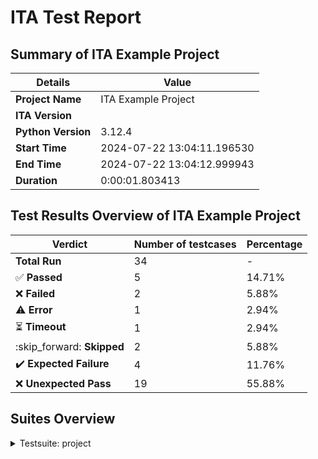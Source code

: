 # ITA Test Report

## Summary of ITA Example Project

| Details             | Value |
|--------------------|-------|
| **Project Name**   | ITA Example Project |
| **ITA Version**    |  |
| **Python Version** | 3.12.4 |
| **Start Time**     | 2024-07-22 13:04:11.196530 |
| **End Time**       | 2024-07-22 13:04:12.999943 |
| **Duration**       | 0:00:01.803413 |


## Test Results Overview of ITA Example Project

| Verdict             | Number of testcases         | Percentage |
|--------------------|---------------|------------|
| **Total Run**      | 34 | - |
| :white_check_mark: **Passed**     | 5 | 14.71% |
| :x: **Failed**      | 2 | 5.88% |
| :warning: **Error**      | 1 | 2.94% |
| :hourglass_flowing_sand: **Timeout**     | 1 | 2.94% |
| :skip_forward: **Skipped**     | 2 | 5.88% |
| :heavy_check_mark: **Expected Failure**  | 4 | 11.76% |
| :x: **Unexpected Pass** | 19 | 55.88% |

## Suites Overview




<details>
<summary>Testsuite: project</summary>


- **Testsuite**: project/suite_01
  
    
<details>
<summary>Testsuite: project/suite_01</summary>


- **Testcase**: project/suite_01/tc_A.001.run_01::set_a
  
  - **Result**:
    
    Unexpected pass
    
  - **Start**: 2024-07-22 13:04:11.247963
  - **End**: 2024-07-22 13:04:11.256968
  - **Duration**: 0.009005s
  - **Result**:
    
    Unexpected pass
    
  - **Start**: 2024-07-22 13:04:11.247963
  - **End**: 2024-07-22 13:04:11.256968
  - **Duration**: 0.009005s
  - **Test Method**: run
    
    - **Logs**:
        
        - 2024-07-22 13:04:11.253966  INFO: log message from test case setup
        
        - 2024-07-22 13:04:11.253966  INFO: TC parameter value in XML is: 1000, 1000
        
        - 2024-07-22 13:04:11.253966  INFO: Project config param value from JSON is: value_overwritten
        
        - 2024-07-22 13:04:11.256968  INFO: log message from test case teardown
        
    
    
    - **Logs**:
        
        - 2024-07-22 13:04:11.253966  INFO: log message from test case setup
        
        - 2024-07-22 13:04:11.253966  INFO: TC parameter value in XML is: 1000, 1000
        
        - 2024-07-22 13:04:11.253966  INFO: Project config param value from JSON is: value_overwritten
        
        - 2024-07-22 13:04:11.256968  INFO: log message from test case teardown
        
    
  

- **Testcase**: project/suite_01/tc_A.001.run_01::set_b
  
  - **Result**:
    
    Unexpected pass
    
  - **Start**: 2024-07-22 13:04:11.263500
  - **End**: 2024-07-22 13:04:11.271566
  - **Duration**: 0.008066s
  - **Result**:
    
    Unexpected pass
    
  - **Start**: 2024-07-22 13:04:11.263500
  - **End**: 2024-07-22 13:04:11.271566
  - **Duration**: 0.008066s
  - **Test Method**: run
    
    - **Logs**:
        
        - 2024-07-22 13:04:11.269568  INFO: log message from test case setup
        
        - 2024-07-22 13:04:11.269568  INFO: TC parameter value in XML is: 222, 222
        
        - 2024-07-22 13:04:11.269568  INFO: Project config param value from JSON is: value_overwritten
        
        - 2024-07-22 13:04:11.271566  INFO: log message from test case teardown
        
    
    
    - **Logs**:
        
        - 2024-07-22 13:04:11.269568  INFO: log message from test case setup
        
        - 2024-07-22 13:04:11.269568  INFO: TC parameter value in XML is: 222, 222
        
        - 2024-07-22 13:04:11.269568  INFO: Project config param value from JSON is: value_overwritten
        
        - 2024-07-22 13:04:11.271566  INFO: log message from test case teardown
        
    
  

- **Testcase**: project/suite_01/tc_A.001.run_01::set_c
  
  - **Result**:
    
    Unexpected pass
    
  - **Start**: 2024-07-22 13:04:11.279119
  - **End**: 2024-07-22 13:04:11.287110
  - **Duration**: 0.007991s
  - **Result**:
    
    Unexpected pass
    
  - **Start**: 2024-07-22 13:04:11.279119
  - **End**: 2024-07-22 13:04:11.287110
  - **Duration**: 0.007991s
  - **Test Method**: run
    
    - **Logs**:
        
        - 2024-07-22 13:04:11.284109  INFO: log message from test case setup
        
        - 2024-07-22 13:04:11.285110  INFO: TC parameter value in XML is: 333, 333
        
        - 2024-07-22 13:04:11.285110  INFO: Project config param value from JSON is: value_overwritten
        
        - 2024-07-22 13:04:11.286110  INFO: log message from test case teardown
        
    
    
    - **Logs**:
        
        - 2024-07-22 13:04:11.284109  INFO: log message from test case setup
        
        - 2024-07-22 13:04:11.285110  INFO: TC parameter value in XML is: 333, 333
        
        - 2024-07-22 13:04:11.285110  INFO: Project config param value from JSON is: value_overwritten
        
        - 2024-07-22 13:04:11.286110  INFO: log message from test case teardown
        
    
  

- **Testcase**: project/suite_01/tc_A.001.run_02::set_a
  
  - **Result**:
    
    Unexpected pass
    
  - **Start**: 2024-07-22 13:04:11.303656
  - **End**: 2024-07-22 13:04:11.311197
  - **Duration**: 0.007541s
  - **Result**:
    
    Unexpected pass
    
  - **Start**: 2024-07-22 13:04:11.303656
  - **End**: 2024-07-22 13:04:11.311197
  - **Duration**: 0.007541s
  - **Test Method**: run
    
    - **Logs**:
        
        - 2024-07-22 13:04:11.309209  INFO: log message from test case setup
        
        - 2024-07-22 13:04:11.310198  INFO: TC parameter value in XML is: 1000, 1000
        
        - 2024-07-22 13:04:11.310198  INFO: Project config param value from JSON is: value_overwritten
        
        - 2024-07-22 13:04:11.311197  INFO: log message from test case teardown
        
    
    
    - **Logs**:
        
        - 2024-07-22 13:04:11.309209  INFO: log message from test case setup
        
        - 2024-07-22 13:04:11.310198  INFO: TC parameter value in XML is: 1000, 1000
        
        - 2024-07-22 13:04:11.310198  INFO: Project config param value from JSON is: value_overwritten
        
        - 2024-07-22 13:04:11.311197  INFO: log message from test case teardown
        
    
  

- **Testcase**: project/suite_01/tc_A.001.run_02::set_b
  
  - **Result**:
    
    Unexpected pass
    
  - **Start**: 2024-07-22 13:04:11.318728
  - **End**: 2024-07-22 13:04:11.327292
  - **Duration**: 0.008564s
  - **Result**:
    
    Unexpected pass
    
  - **Start**: 2024-07-22 13:04:11.318728
  - **End**: 2024-07-22 13:04:11.327292
  - **Duration**: 0.008564s
  - **Test Method**: run
    
    - **Logs**:
        
        - 2024-07-22 13:04:11.324280  INFO: log message from test case setup
        
        - 2024-07-22 13:04:11.325294  INFO: TC parameter value in XML is: 222, 222
        
        - 2024-07-22 13:04:11.325294  INFO: Project config param value from JSON is: value_overwritten
        
        - 2024-07-22 13:04:11.326293  INFO: log message from test case teardown
        
    
    
    - **Logs**:
        
        - 2024-07-22 13:04:11.324280  INFO: log message from test case setup
        
        - 2024-07-22 13:04:11.325294  INFO: TC parameter value in XML is: 222, 222
        
        - 2024-07-22 13:04:11.325294  INFO: Project config param value from JSON is: value_overwritten
        
        - 2024-07-22 13:04:11.326293  INFO: log message from test case teardown
        
    
  

- **Testcase**: project/suite_01/tc_A.001.run_02::set_c
  
  - **Result**:
    
    Unexpected pass
    
  - **Start**: 2024-07-22 13:04:11.334609
  - **End**: 2024-07-22 13:04:11.342190
  - **Duration**: 0.007581s
  - **Result**:
    
    Unexpected pass
    
  - **Start**: 2024-07-22 13:04:11.334609
  - **End**: 2024-07-22 13:04:11.342190
  - **Duration**: 0.007581s
  - **Test Method**: run
    
    - **Logs**:
        
        - 2024-07-22 13:04:11.340184  INFO: log message from test case setup
        
        - 2024-07-22 13:04:11.340184  INFO: TC parameter value in XML is: 333, 333
        
        - 2024-07-22 13:04:11.340184  INFO: Project config param value from JSON is: value_overwritten
        
        - 2024-07-22 13:04:11.342190  INFO: log message from test case teardown
        
    
    
    - **Logs**:
        
        - 2024-07-22 13:04:11.340184  INFO: log message from test case setup
        
        - 2024-07-22 13:04:11.340184  INFO: TC parameter value in XML is: 333, 333
        
        - 2024-07-22 13:04:11.340184  INFO: Project config param value from JSON is: value_overwritten
        
        - 2024-07-22 13:04:11.342190  INFO: log message from test case teardown
        
    
  

- **Testcase**: project/suite_01/tc_A.001.run_03::set_a
  
  - **Result**:
    
    Unexpected pass
    
  - **Start**: 2024-07-22 13:04:11.360772
  - **End**: 2024-07-22 13:04:11.368778
  - **Duration**: 0.008006s
  - **Result**:
    
    Unexpected pass
    
  - **Start**: 2024-07-22 13:04:11.360772
  - **End**: 2024-07-22 13:04:11.368778
  - **Duration**: 0.008006s
  - **Test Method**: run
    
    - **Logs**:
        
        - 2024-07-22 13:04:11.366777  INFO: log message from test case setup
        
        - 2024-07-22 13:04:11.366777  INFO: TC parameter value in XML is: 1000, 1000
        
        - 2024-07-22 13:04:11.366777  INFO: Project config param value from JSON is: value_overwritten
        
        - 2024-07-22 13:04:11.368778  INFO: log message from test case teardown
        
    
    
    - **Logs**:
        
        - 2024-07-22 13:04:11.366777  INFO: log message from test case setup
        
        - 2024-07-22 13:04:11.366777  INFO: TC parameter value in XML is: 1000, 1000
        
        - 2024-07-22 13:04:11.366777  INFO: Project config param value from JSON is: value_overwritten
        
        - 2024-07-22 13:04:11.368778  INFO: log message from test case teardown
        
    
  

- **Testcase**: project/suite_01/tc_A.001.run_03::set_b
  
  - **Result**:
    
    Unexpected pass
    
  - **Start**: 2024-07-22 13:04:11.377334
  - **End**: 2024-07-22 13:04:11.385311
  - **Duration**: 0.007977s
  - **Result**:
    
    Unexpected pass
    
  - **Start**: 2024-07-22 13:04:11.377334
  - **End**: 2024-07-22 13:04:11.385311
  - **Duration**: 0.007977s
  - **Test Method**: run
    
    - **Logs**:
        
        - 2024-07-22 13:04:11.383311  INFO: log message from test case setup
        
        - 2024-07-22 13:04:11.383311  INFO: TC parameter value in XML is: 222, 222
        
        - 2024-07-22 13:04:11.383311  INFO: Project config param value from JSON is: value_overwritten
        
        - 2024-07-22 13:04:11.385311  INFO: log message from test case teardown
        
    
    
    - **Logs**:
        
        - 2024-07-22 13:04:11.383311  INFO: log message from test case setup
        
        - 2024-07-22 13:04:11.383311  INFO: TC parameter value in XML is: 222, 222
        
        - 2024-07-22 13:04:11.383311  INFO: Project config param value from JSON is: value_overwritten
        
        - 2024-07-22 13:04:11.385311  INFO: log message from test case teardown
        
    
  

- **Testcase**: project/suite_01/tc_A.001.run_03::set_c
  
  - **Result**:
    
    Unexpected pass
    
  - **Start**: 2024-07-22 13:04:11.393958
  - **End**: 2024-07-22 13:04:11.402619
  - **Duration**: 0.008661s
  - **Result**:
    
    Unexpected pass
    
  - **Start**: 2024-07-22 13:04:11.393958
  - **End**: 2024-07-22 13:04:11.402619
  - **Duration**: 0.008661s
  - **Test Method**: run
    
    - **Logs**:
        
        - 2024-07-22 13:04:11.399947  INFO: log message from test case setup
        
        - 2024-07-22 13:04:11.399947  INFO: TC parameter value in XML is: 333, 333
        
        - 2024-07-22 13:04:11.400947  INFO: Project config param value from JSON is: value_overwritten
        
        - 2024-07-22 13:04:11.402619  INFO: log message from test case teardown
        
    
    
    - **Logs**:
        
        - 2024-07-22 13:04:11.399947  INFO: log message from test case setup
        
        - 2024-07-22 13:04:11.399947  INFO: TC parameter value in XML is: 333, 333
        
        - 2024-07-22 13:04:11.400947  INFO: Project config param value from JSON is: value_overwritten
        
        - 2024-07-22 13:04:11.402619  INFO: log message from test case teardown
        
    
  

- **Testcase**: project/suite_01/tc_A.001.run_04::set_a
  
  - **Result**:
    
    Unexpected pass
    
  - **Start**: 2024-07-22 13:04:11.421141
  - **End**: 2024-07-22 13:04:11.429132
  - **Duration**: 0.007991s
  - **Result**:
    
    Unexpected pass
    
  - **Start**: 2024-07-22 13:04:11.421141
  - **End**: 2024-07-22 13:04:11.429132
  - **Duration**: 0.007991s
  - **Test Method**: run
    
    - **Logs**:
        
        - 2024-07-22 13:04:11.427133  INFO: log message from test case setup
        
        - 2024-07-22 13:04:11.427133  INFO: TC parameter value in XML is: 1000, 1000
        
        - 2024-07-22 13:04:11.427133  INFO: Project config param value from JSON is: value_overwritten
        
        - 2024-07-22 13:04:11.429132  INFO: log message from test case teardown
        
    
    
    - **Logs**:
        
        - 2024-07-22 13:04:11.427133  INFO: log message from test case setup
        
        - 2024-07-22 13:04:11.427133  INFO: TC parameter value in XML is: 1000, 1000
        
        - 2024-07-22 13:04:11.427133  INFO: Project config param value from JSON is: value_overwritten
        
        - 2024-07-22 13:04:11.429132  INFO: log message from test case teardown
        
    
  

- **Testcase**: project/suite_01/tc_A.001.run_04::set_b
  
  - **Result**:
    
    Unexpected pass
    
  - **Start**: 2024-07-22 13:04:11.437745
  - **End**: 2024-07-22 13:04:11.445747
  - **Duration**: 0.008002s
  - **Result**:
    
    Unexpected pass
    
  - **Start**: 2024-07-22 13:04:11.437745
  - **End**: 2024-07-22 13:04:11.445747
  - **Duration**: 0.008002s
  - **Test Method**: run
    
    - **Logs**:
        
        - 2024-07-22 13:04:11.443760  INFO: log message from test case setup
        
        - 2024-07-22 13:04:11.443760  INFO: TC parameter value in XML is: 222, 222
        
        - 2024-07-22 13:04:11.443760  INFO: Project config param value from JSON is: value_overwritten
        
        - 2024-07-22 13:04:11.445747  INFO: log message from test case teardown
        
    
    
    - **Logs**:
        
        - 2024-07-22 13:04:11.443760  INFO: log message from test case setup
        
        - 2024-07-22 13:04:11.443760  INFO: TC parameter value in XML is: 222, 222
        
        - 2024-07-22 13:04:11.443760  INFO: Project config param value from JSON is: value_overwritten
        
        - 2024-07-22 13:04:11.445747  INFO: log message from test case teardown
        
    
  

- **Testcase**: project/suite_01/tc_A.001.run_04::set_c
  
  - **Result**:
    
    Unexpected pass
    
  - **Start**: 2024-07-22 13:04:11.453355
  - **End**: 2024-07-22 13:04:11.462343
  - **Duration**: 0.008988s
  - **Result**:
    
    Unexpected pass
    
  - **Start**: 2024-07-22 13:04:11.453355
  - **End**: 2024-07-22 13:04:11.462343
  - **Duration**: 0.008988s
  - **Test Method**: run
    
    - **Logs**:
        
        - 2024-07-22 13:04:11.460345  INFO: log message from test case setup
        
        - 2024-07-22 13:04:11.460345  INFO: TC parameter value in XML is: 333, 333
        
        - 2024-07-22 13:04:11.460345  INFO: Project config param value from JSON is: value_overwritten
        
        - 2024-07-22 13:04:11.462343  INFO: log message from test case teardown
        
    
    
    - **Logs**:
        
        - 2024-07-22 13:04:11.460345  INFO: log message from test case setup
        
        - 2024-07-22 13:04:11.460345  INFO: TC parameter value in XML is: 333, 333
        
        - 2024-07-22 13:04:11.460345  INFO: Project config param value from JSON is: value_overwritten
        
        - 2024-07-22 13:04:11.462343  INFO: log message from test case teardown
        
    
  

- **Testcase**: project/suite_01/tc_A.002::set_b
  
  - **Result**:
    
    Unexpected pass
    
  - **Start**: 2024-07-22 13:04:11.481160
  - **End**: 2024-07-22 13:04:11.489243
  - **Duration**: 0.008083s
  - **Result**:
    
    Unexpected pass
    
  - **Start**: 2024-07-22 13:04:11.481160
  - **End**: 2024-07-22 13:04:11.489243
  - **Duration**: 0.008083s
  - **Test Method**: run
    
    - **Logs**:
        
        - 2024-07-22 13:04:11.487240  INFO: log message from test case setup
        
        - 2024-07-22 13:04:11.487240  INFO: TC parameter value in XML is: 222, 222
        
        - 2024-07-22 13:04:11.487240  INFO: Project config param value from JSON is: value_overwritten
        
        - 2024-07-22 13:04:11.489243  INFO: log message from test case teardown
        
    
    
    - **Logs**:
        
        - 2024-07-22 13:04:11.487240  INFO: log message from test case setup
        
        - 2024-07-22 13:04:11.487240  INFO: TC parameter value in XML is: 222, 222
        
        - 2024-07-22 13:04:11.487240  INFO: Project config param value from JSON is: value_overwritten
        
        - 2024-07-22 13:04:11.489243  INFO: log message from test case teardown
        
    
  

- **Testclass**: project/suite_01/testclass_B.01
  
    
<details>
<summary>Testclass: project/suite_01/testclass_B.01</summary>


- **Testcase**: project/suite_01/testclass_B.01/tc_B.001
  
  - **Result**:
    
    :white_check_mark: Passed
    
  - **Start**: 2024-07-22 13:04:11.506138
  - **End**: 2024-07-22 13:04:11.512701
  - **Duration**: 0.006563s
  - **Result**:
    
    ✅ Passed
    
  - **Start**: 2024-07-22 13:04:11.506138
  - **End**: 2024-07-22 13:04:11.512701
  - **Duration**: 0.006563s
  - **Test Method**: test_pass
    
    - **Logs**:
        
        - 2024-07-22 13:04:11.511697  INFO: The test result of this test case will be: Passed
        
    
    
    - **Logs**:
        
        - 2024-07-22 13:04:11.511697  INFO: The test result of this test case will be: Passed
        
    
  

- **Testcase**: project/suite_01/testclass_B.01/tc_B.002
  
  - **Result**:
    
    :x: Failed
    
  - **Start**: 2024-07-22 13:04:11.517701
  - **End**: 2024-07-22 13:04:11.525712
  - **Duration**: 0.008011s
  - **Result**:
    
    ❌ Failed
    
  - **Start**: 2024-07-22 13:04:11.517701
  - **End**: 2024-07-22 13:04:11.525712
  - **Duration**: 0.008011s
  - **Test Method**: test_fail
    
    - **Logs**:
        
        - 2024-07-22 13:04:11.524711  INFO: The test result of this test case will be: Failed
        
    
    
    - **Logs**:
        
        - 2024-07-22 13:04:11.524711  INFO: The test result of this test case will be: Failed
        
    
  

- **Testcase**: project/suite_01/testclass_B.01/tc_B.003
  
  - **Result**:
    
    :skip_forward: Skipped
    
  - **Start**: 2024-07-22 13:04:11.534252
  - **End**: 2024-07-22 13:04:11.541265
  - **Duration**: 0.007013s
  - **Result**:
    
    ⏭️ Skipped
    
  - **Start**: 2024-07-22 13:04:11.534252
  - **End**: 2024-07-22 13:04:11.541265
  - **Duration**: 0.007013s
  - **Test Method**: test_skip
    
    - **Logs**:
        
        - 2024-07-22 13:04:11.540253  INFO: The test result of this test case will be: Skipped
        
    
    
    - **Logs**:
        
        - 2024-07-22 13:04:11.540253  INFO: The test result of this test case will be: Skipped
        
    
  

- **Testcase**: project/suite_01/testclass_B.01/tc_B.004
  
  - **Result**:
    
    Expected failure
    
  - **Start**: 2024-07-22 13:04:11.549824
  - **End**: 2024-07-22 13:04:11.556910
  - **Duration**: 0.007086s
  - **Result**:
    
    Expected failure
    
  - **Start**: 2024-07-22 13:04:11.549824
  - **End**: 2024-07-22 13:04:11.556910
  - **Duration**: 0.007086s
  - **Test Method**: test_fail
    
    - **Logs**:
        
        - 2024-07-22 13:04:11.555897  INFO: The test result of this test case will be: Failed
        
    
    
    - **Logs**:
        
        - 2024-07-22 13:04:11.555897  INFO: The test result of this test case will be: Failed
        
    
  

- **Testcase**: project/suite_01/testclass_B.01/tc_B.005
  
  - **Result**:
    
    Expected failure
    
  - **Start**: 2024-07-22 13:04:11.565505
  - **End**: 2024-07-22 13:04:11.572504
  - **Duration**: 0.006999s
  - **Result**:
    
    Expected failure
    
  - **Start**: 2024-07-22 13:04:11.565505
  - **End**: 2024-07-22 13:04:11.572504
  - **Duration**: 0.006999s
  - **Test Method**: test_fail
    
    - **Logs**:
        
        - 2024-07-22 13:04:11.571501  INFO: The test result of this test case will be: Failed
        
    
    
    - **Logs**:
        
        - 2024-07-22 13:04:11.571501  INFO: The test result of this test case will be: Failed
        
    
  

</details>

  

- **Testclass**: project/suite_01/testclass_B.02
  
    
<details>
<summary>Testclass: project/suite_01/testclass_B.02</summary>


- **Testcase**: project/suite_01/testclass_B.02/tc_B.001
  
  - **Result**:
    
    :white_check_mark: Passed
    
  - **Start**: 2024-07-22 13:04:11.589190
  - **End**: 2024-07-22 13:04:11.596717
  - **Duration**: 0.007527s
  - **Result**:
    
    ✅ Passed
    
  - **Start**: 2024-07-22 13:04:11.589190
  - **End**: 2024-07-22 13:04:11.596717
  - **Duration**: 0.007527s
  - **Test Method**: test_pass
    
    - **Logs**:
        
        - 2024-07-22 13:04:11.595715  INFO: The test result of this test case will be: Passed
        
    
    
    - **Logs**:
        
        - 2024-07-22 13:04:11.595715  INFO: The test result of this test case will be: Passed
        
    
  

- **Testcase**: project/suite_01/testclass_B.02/tc_B.002
  
  - **Result**:
    
    :x: Failed
    
  - **Start**: 2024-07-22 13:04:11.602724
  - **End**: 2024-07-22 13:04:11.609276
  - **Duration**: 0.006552s
  - **Result**:
    
    ❌ Failed
    
  - **Start**: 2024-07-22 13:04:11.602724
  - **End**: 2024-07-22 13:04:11.609276
  - **Duration**: 0.006552s
  - **Test Method**: test_fail
    
    - **Logs**:
        
        - 2024-07-22 13:04:11.608276  INFO: The test result of this test case will be: Failed
        
    
    
    - **Logs**:
        
        - 2024-07-22 13:04:11.608276  INFO: The test result of this test case will be: Failed
        
    
  

- **Testcase**: project/suite_01/testclass_B.02/tc_B.003
  
  - **Result**:
    
    :skip_forward: Skipped
    
  - **Start**: 2024-07-22 13:04:11.616274
  - **End**: 2024-07-22 13:04:11.623660
  - **Duration**: 0.007386s
  - **Result**:
    
    ⏭️ Skipped
    
  - **Start**: 2024-07-22 13:04:11.616274
  - **End**: 2024-07-22 13:04:11.623660
  - **Duration**: 0.007386s
  - **Test Method**: test_skip
    
    - **Logs**:
        
        - 2024-07-22 13:04:11.622663  INFO: The test result of this test case will be: Skipped
        
    
    
    - **Logs**:
        
        - 2024-07-22 13:04:11.622663  INFO: The test result of this test case will be: Skipped
        
    
  

- **Testcase**: project/suite_01/testclass_B.02/tc_B.004
  
  - **Result**:
    
    Expected failure
    
  - **Start**: 2024-07-22 13:04:11.631661
  - **End**: 2024-07-22 13:04:11.639211
  - **Duration**: 0.00755s
  - **Result**:
    
    Expected failure
    
  - **Start**: 2024-07-22 13:04:11.631661
  - **End**: 2024-07-22 13:04:11.639211
  - **Duration**: 0.00755s
  - **Test Method**: test_fail
    
    - **Logs**:
        
        - 2024-07-22 13:04:11.638229  INFO: The test result of this test case will be: Failed
        
    
    
    - **Logs**:
        
        - 2024-07-22 13:04:11.638229  INFO: The test result of this test case will be: Failed
        
    
  

- **Testcase**: project/suite_01/testclass_B.02/tc_B.005
  
  - **Result**:
    
    Expected failure
    
  - **Start**: 2024-07-22 13:04:11.646210
  - **End**: 2024-07-22 13:04:11.653768
  - **Duration**: 0.007558s
  - **Result**:
    
    Expected failure
    
  - **Start**: 2024-07-22 13:04:11.646210
  - **End**: 2024-07-22 13:04:11.653768
  - **Duration**: 0.007558s
  - **Test Method**: test_fail
    
    - **Logs**:
        
        - 2024-07-22 13:04:11.652768  INFO: The test result of this test case will be: Failed
        
    
    
    - **Logs**:
        
        - 2024-07-22 13:04:11.652768  INFO: The test result of this test case will be: Failed
        
    
  

</details>

  

- **Testsuite**: project/suite_01/suite_02
  
    
<details>
<summary>Testsuite: project/suite_01/suite_02</summary>


- **Testcase**: project/suite_01/suite_02/tc_A.001::set_a
  
  - **Result**:
    
    Unexpected pass
    
  - **Start**: 2024-07-22 13:04:11.678862
  - **End**: 2024-07-22 13:04:11.687465
  - **Duration**: 0.008603s
  - **Result**:
    
    Unexpected pass
    
  - **Start**: 2024-07-22 13:04:11.678862
  - **End**: 2024-07-22 13:04:11.687465
  - **Duration**: 0.008603s
  - **Test Method**: run
    
    - **Logs**:
        
        - 2024-07-22 13:04:11.685464  INFO: log message from test case setup
        
        - 2024-07-22 13:04:11.685464  INFO: TC parameter value in XML is: 1000, 1000
        
        - 2024-07-22 13:04:11.685464  INFO: Project config param value from JSON is: value_overwritten
        
        - 2024-07-22 13:04:11.686465  INFO: log message from test case teardown
        
    
    
    - **Logs**:
        
        - 2024-07-22 13:04:11.685464  INFO: log message from test case setup
        
        - 2024-07-22 13:04:11.685464  INFO: TC parameter value in XML is: 1000, 1000
        
        - 2024-07-22 13:04:11.685464  INFO: Project config param value from JSON is: value_overwritten
        
        - 2024-07-22 13:04:11.686465  INFO: log message from test case teardown
        
    
  

- **Testcase**: project/suite_01/suite_02/tc_A.001::set_b
  
  - **Result**:
    
    Unexpected pass
    
  - **Start**: 2024-07-22 13:04:11.694689
  - **End**: 2024-07-22 13:04:11.703253
  - **Duration**: 0.008564s
  - **Result**:
    
    Unexpected pass
    
  - **Start**: 2024-07-22 13:04:11.694689
  - **End**: 2024-07-22 13:04:11.703253
  - **Duration**: 0.008564s
  - **Test Method**: run
    
    - **Logs**:
        
        - 2024-07-22 13:04:11.700229  INFO: log message from test case setup
        
        - 2024-07-22 13:04:11.700229  INFO: TC parameter value in XML is: 222, 222
        
        - 2024-07-22 13:04:11.701247  INFO: Project config param value from JSON is: value_overwritten
        
        - 2024-07-22 13:04:11.702229  INFO: log message from test case teardown
        
    
    
    - **Logs**:
        
        - 2024-07-22 13:04:11.700229  INFO: log message from test case setup
        
        - 2024-07-22 13:04:11.700229  INFO: TC parameter value in XML is: 222, 222
        
        - 2024-07-22 13:04:11.701247  INFO: Project config param value from JSON is: value_overwritten
        
        - 2024-07-22 13:04:11.702229  INFO: log message from test case teardown
        
    
  

- **Testcase**: project/suite_01/suite_02/tc_A.001::set_c
  
  - **Result**:
    
    Unexpected pass
    
  - **Start**: 2024-07-22 13:04:11.709735
  - **End**: 2024-07-22 13:04:11.718989
  - **Duration**: 0.009254s
  - **Result**:
    
    Unexpected pass
    
  - **Start**: 2024-07-22 13:04:11.709735
  - **End**: 2024-07-22 13:04:11.718989
  - **Duration**: 0.009254s
  - **Test Method**: run
    
    - **Logs**:
        
        - 2024-07-22 13:04:11.716464  INFO: log message from test case setup
        
        - 2024-07-22 13:04:11.716464  INFO: TC parameter value in XML is: 333, 333
        
        - 2024-07-22 13:04:11.716464  INFO: Project config param value from JSON is: value_overwritten
        
        - 2024-07-22 13:04:11.717968  INFO: log message from test case teardown
        
    
    
    - **Logs**:
        
        - 2024-07-22 13:04:11.716464  INFO: log message from test case setup
        
        - 2024-07-22 13:04:11.716464  INFO: TC parameter value in XML is: 333, 333
        
        - 2024-07-22 13:04:11.716464  INFO: Project config param value from JSON is: value_overwritten
        
        - 2024-07-22 13:04:11.717968  INFO: log message from test case teardown
        
    
  

- **Testcase**: project/suite_01/suite_02/tc_A.002::set_a
  
  - **Result**:
    
    Unexpected pass
    
  - **Start**: 2024-07-22 13:04:11.749166
  - **End**: 2024-07-22 13:04:11.756166
  - **Duration**: 0.007s
  - **Result**:
    
    Unexpected pass
    
  - **Start**: 2024-07-22 13:04:11.749166
  - **End**: 2024-07-22 13:04:11.756166
  - **Duration**: 0.007s
  - **Test Method**: run
    
    - **Logs**:
        
        - 2024-07-22 13:04:11.754157  INFO: log message from test case setup
        
        - 2024-07-22 13:04:11.754157  INFO: TC parameter value in XML is: 1000, 1000
        
        - 2024-07-22 13:04:11.754157  INFO: Project config param value from JSON is: value_overwritten
        
        - 2024-07-22 13:04:11.756166  INFO: log message from test case teardown
        
    
    
    - **Logs**:
        
        - 2024-07-22 13:04:11.754157  INFO: log message from test case setup
        
        - 2024-07-22 13:04:11.754157  INFO: TC parameter value in XML is: 1000, 1000
        
        - 2024-07-22 13:04:11.754157  INFO: Project config param value from JSON is: value_overwritten
        
        - 2024-07-22 13:04:11.756166  INFO: log message from test case teardown
        
    
  

- **Testcase**: project/suite_01/suite_02/tc_A.002::set_b
  
  - **Result**:
    
    Unexpected pass
    
  - **Start**: 2024-07-22 13:04:11.772713
  - **End**: 2024-07-22 13:04:11.782292
  - **Duration**: 0.009579s
  - **Result**:
    
    Unexpected pass
    
  - **Start**: 2024-07-22 13:04:11.772713
  - **End**: 2024-07-22 13:04:11.782292
  - **Duration**: 0.009579s
  - **Test Method**: run
    
    - **Logs**:
        
        - 2024-07-22 13:04:11.779292  INFO: log message from test case setup
        
        - 2024-07-22 13:04:11.779292  INFO: TC parameter value in XML is: 222, 222
        
        - 2024-07-22 13:04:11.779292  INFO: Project config param value from JSON is: value_overwritten
        
        - 2024-07-22 13:04:11.781297  INFO: log message from test case teardown
        
    
    
    - **Logs**:
        
        - 2024-07-22 13:04:11.779292  INFO: log message from test case setup
        
        - 2024-07-22 13:04:11.779292  INFO: TC parameter value in XML is: 222, 222
        
        - 2024-07-22 13:04:11.779292  INFO: Project config param value from JSON is: value_overwritten
        
        - 2024-07-22 13:04:11.781297  INFO: log message from test case teardown
        
    
  

- **Testcase**: project/suite_01/suite_02/tc_A.002::set_c
  
  - **Result**:
    
    Unexpected pass
    
  - **Start**: 2024-07-22 13:04:11.789292
  - **End**: 2024-07-22 13:04:11.803958
  - **Duration**: 0.014666s
  - **Result**:
    
    Unexpected pass
    
  - **Start**: 2024-07-22 13:04:11.789292
  - **End**: 2024-07-22 13:04:11.803958
  - **Duration**: 0.014666s
  - **Test Method**: run
    
    - **Logs**:
        
        - 2024-07-22 13:04:11.800955  INFO: log message from test case setup
        
        - 2024-07-22 13:04:11.800955  INFO: TC parameter value in XML is: 333, 333
        
        - 2024-07-22 13:04:11.800955  INFO: Project config param value from JSON is: value_overwritten
        
        - 2024-07-22 13:04:11.802946  INFO: log message from test case teardown
        
    
    
    - **Logs**:
        
        - 2024-07-22 13:04:11.800955  INFO: log message from test case setup
        
        - 2024-07-22 13:04:11.800955  INFO: TC parameter value in XML is: 333, 333
        
        - 2024-07-22 13:04:11.800955  INFO: Project config param value from JSON is: value_overwritten
        
        - 2024-07-22 13:04:11.802946  INFO: log message from test case teardown
        
    
  

- **Testcase**: project/suite_01/suite_02/tc_C.001.run_01
  
  - **Result**:
    
    :white_check_mark: Passed
    
  - **Start**: 2024-07-22 13:04:11.821109
  - **End**: 2024-07-22 13:04:11.830627
  - **Duration**: 0.009518s
  - **Result**:
    
    ✅ Passed
    
  - **Start**: 2024-07-22 13:04:11.821109
  - **End**: 2024-07-22 13:04:11.830627
  - **Duration**: 0.009518s
  - **Test Method**: test_pass
    
    - **Logs**:
        
        - 2024-07-22 13:04:11.829624  INFO: The test result of this test case will be: Passed
        
    
    
    - **Logs**:
        
        - 2024-07-22 13:04:11.829624  INFO: The test result of this test case will be: Passed
        
    
  

- **Testcase**: project/suite_01/suite_02/tc_C.001.run_02
  
  - **Result**:
    
    :white_check_mark: Passed
    
  - **Start**: 2024-07-22 13:04:11.845371
  - **End**: 2024-07-22 13:04:11.853484
  - **Duration**: 0.008113s
  - **Result**:
    
    ✅ Passed
    
  - **Start**: 2024-07-22 13:04:11.845371
  - **End**: 2024-07-22 13:04:11.853484
  - **Duration**: 0.008113s
  - **Test Method**: test_pass
    
    - **Logs**:
        
        - 2024-07-22 13:04:11.852485  INFO: The test result of this test case will be: Passed
        
    
    
    - **Logs**:
        
        - 2024-07-22 13:04:11.852485  INFO: The test result of this test case will be: Passed
        
    
  

- **Testcase**: project/suite_01/suite_02/tc_C.001.run_03
  
  - **Result**:
    
    :white_check_mark: Passed
    
  - **Start**: 2024-07-22 13:04:11.870042
  - **End**: 2024-07-22 13:04:11.877043
  - **Duration**: 0.007001s
  - **Result**:
    
    ✅ Passed
    
  - **Start**: 2024-07-22 13:04:11.870042
  - **End**: 2024-07-22 13:04:11.877043
  - **Duration**: 0.007001s
  - **Test Method**: test_pass
    
    - **Logs**:
        
        - 2024-07-22 13:04:11.876044  INFO: The test result of this test case will be: Passed
        
    
    
    - **Logs**:
        
        - 2024-07-22 13:04:11.876044  INFO: The test result of this test case will be: Passed
        
    
  

- **Testcase**: project/suite_01/suite_02/tc_C.004
  
  - **Result**:
    
    :warning: Error
    
  - **Start**: 2024-07-22 13:04:11.892493
  - **End**: 2024-07-22 13:04:11.900619
  - **Duration**: 0.008126s
  - **Result**:
    
    ⚠️ Error
    
  - **Start**: 2024-07-22 13:04:11.892493
  - **End**: 2024-07-22 13:04:11.900619
  - **Duration**: 0.008126s
  - **Test Method**: test_error
    
    - **Logs**:
        
        - 2024-07-22 13:04:11.898493  INFO: The test result of this test case will be: Error
        
    
    
    - **Logs**:
        
        - 2024-07-22 13:04:11.898493  INFO: The test result of this test case will be: Error
        
    
  

- **Testcase**: project/suite_01/suite_02/tc_C.005
  
  - **Result**:
    
    :hourglass_flowing_sand: Timeout
    
  - **Start**: 2024-07-22 13:04:11.914890
  - **End**: 2024-07-22 13:04:12.924030
  - **Duration**: 1.00914s
  - **Result**:
    
    ⏳ Timeout
    
  - **Start**: 2024-07-22 13:04:11.914890
  - **End**: 2024-07-22 13:04:12.924030
  - **Duration**: 1.00914s
  - **Test Method**: test_timeout
    
    - **Logs**:
        
        - 2024-07-22 13:04:11.921943  INFO: The test result of this test case will be: Timeout
        
    
    
    - **Logs**:
        
        - 2024-07-22 13:04:11.921943  INFO: The test result of this test case will be: Timeout
        
    
  

</details>

  

</details>

  

</details>
